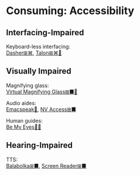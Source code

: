 # Consuming: Accessibility

## Interfacing-Impaired

Keyboard-less interfacing:  
[Dasher⊞⌘](http://www.inference.org.uk/dasher/),
[Talon⊞⌘🐧](https://talonvoice.com/)

## Visually Impaired

Magnifying glass:  
[Virtual Magnifying Glass⊞■🐧](http://magnifier.sourceforge.net/)

Audio aides:  
[Emacspeak🐧](http://emacspeak.sourceforge.net/),
[NV Access⊞■](https://www.nvaccess.org/)

Human guides:  
[Be My Eyes🍎🤖](https://www.bemyeyes.com/)

## Hearing-Impaired

TTS:  
[Balabolka⊞■](http://cross-plus-a.com/balabolka.htm),
[Screen Reader⊞■](http://jacquelin.potier.free.fr/screenreader/)
